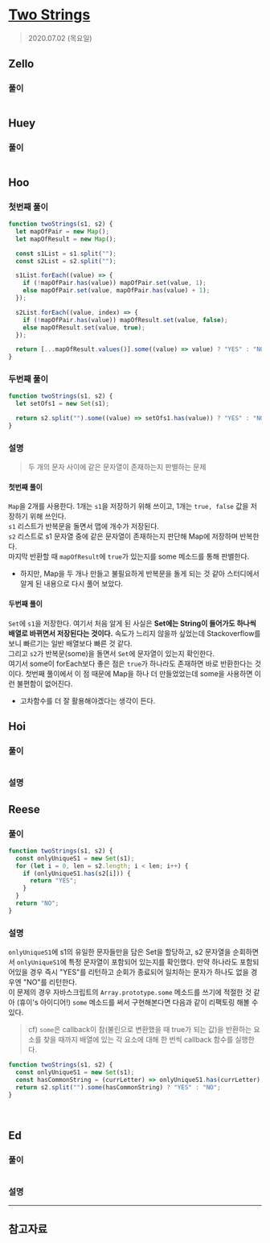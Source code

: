 # [Two Strings](https://www.hackerrank.com/challenges/two-strings/problem?h_l=interview&playlist_slugs%5B%5D=interview-preparation-kit&playlist_slugs%5B%5D=dictionaries-hashmaps)

> 2020.07.02 (목요일)

## Zello

### 풀이

```js
```

## Huey

### 풀이

```js
```

## Hoo

### 첫번째 풀이

```js
function twoStrings(s1, s2) {
  let mapOfPair = new Map();
  let mapOfResult = new Map();

  const s1List = s1.split("");
  const s2List = s2.split("");

  s1List.forEach((value) => {
    if (!mapOfPair.has(value)) mapOfPair.set(value, 1);
    else mapOfPair.set(value, mapOfPair.has(value) + 1);
  });

  s2List.forEach((value, index) => {
    if (!mapOfPair.has(value)) mapOfResult.set(value, false);
    else mapOfResult.set(value, true);
  });

  return [...mapOfResult.values()].some((value) => value) ? "YES" : "NO";
}
```

### 두번째 풀이

```js
function twoStrings(s1, s2) {
  let setOfs1 = new Set(s1);

  return s2.split("").some((value) => setOfs1.has(value)) ? "YES" : "NO";
}
```

### 설명

> 두 개의 문자 사이에 같은 문자열이 존재하는지 판별하는 문제

#### 첫번째 풀이

`Map`을 2개를 사용한다. 1개는 `s1`을 저장하기 위해 쓰이고, 1개는 `true, false` 값을 저장하기 위해 쓰인다.  
`s1` 리스트가 반복문을 돌면서 맵에 개수가 저장된다.  
`s2` 리스트로 s1 문자열 중에 같은 문자열이 존재하는지 판단해 Map에 저장하며 반복한다.  
마지막 반환할 때 `mapOfResult`에 `true`가 있는지를 some 메소드를 통해 판별한다.

- 하지만, Map을 두 개나 만들고 불필요하게 반복문을 돌게 되는 것 같아 스터디에서 알게 된 내용으로 다시 풀어 보았다.

#### 두번째 풀이

`Set`에 `s1`을 저장한다. 여기서 처음 알게 된 사실은 **Set에는 String이 들어가도 하나씩 배열로 바뀌면서 저장된다는 것이다.** 속도가 느리지 않을까 싶었는데 Stackoverflow를 보니 빠르기는 일반 배열보다 빠른 것 같다.  
그리고 `s2`가 반복문(some)을 돌면서 `Set`에 문자열이 있는지 확인한다.  
여기서 some이 forEach보다 좋은 점은 `true`가 하나라도 존재하면 바로 반환한다는 것이다. 첫번째 풀이에서 이 점 때문에 Map을 하나 더 만들었었는데 some을 사용하면 이런 불편함이 없어진다.

- 고차함수를 더 잘 활용해야겠다는 생각이 든다.

## Hoi

### 풀이

```js
```

### 설명

## Reese

### 풀이

```js
function twoStrings(s1, s2) {
  const onlyUniqueS1 = new Set(s1);
  for (let i = 0, len = s2.length; i < len; i++) {
    if (onlyUniqueS1.has(s2[i])) {
      return "YES";
    }
  }
  return "NO";
}
```

### 설명

`onlyUniqueS1`에 s1의 유일한 문자들만을 담은 Set을 할당하고, s2 문자열을 순회하면서 `onlyUniqueS1`에 특정 문자열이 포함되어 있는지를 확인했다. 만약 하나라도 포함되어있을 경우 즉시 "YES"를 리턴하고 순회가 종료되어 일치하는 문자가 하나도 없을 경우엔 "NO"를 리턴한다.  
이 문제의 경우 자바스크립트의 `Array.prototype.some` 메소드를 쓰기에 적절한 것 같아 (휴이's 아이디어!) `some` 메소드를 써서 구현해본다면 다음과 같이 리팩토링 해볼 수 있다.

> cf) `some`은 callback이 참(불린으로 변환했을 때 true가 되는 값)을 반환하는 요소를 찾을 때까지 배열에 있는 각 요소에 대해 한 번씩 callback 함수를 실행한다.

```js
function twoStrings(s1, s2) {
  const onlyUniqueS1 = new Set(s1);
  const hasCommonString = (currLetter) => onlyUniqueS1.has(currLetter);
  return s2.split("").some(hasCommonString) ? "YES" : "NO";
}
```

<br />

## Ed

### 풀이

```js
```

### 설명

---

## 참고자료
